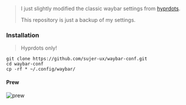 >I just slightly modified the classic waybar settings from [hyprdots](https://github.com/prasanthrangan/hyprdots "hyprdots").
>
>This repository is just a backup of my settings.

### Installation
> Hyprdots only!

```
git clone https://github.com/sujer-ux/waybar-conf.git
cd waybar-conf
cp -rf * ~/.config/waybar/
```
#### Prew
![prew](https://telegra.ph/file/d7bf20e611150af0393ad.png "prew")
